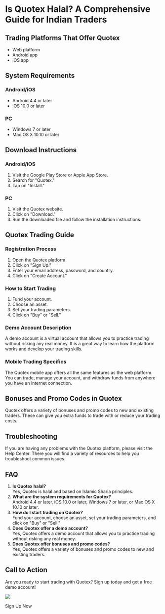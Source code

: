 # Is Quotex Halal? A Comprehensive Guide for Indian Traders

## Trading Platforms That Offer Quotex

-   Web platform
-   Android app
-   iOS app

## System Requirements

### Android/iOS

-   Android 4.4 or later
-   iOS 10.0 or later

### PC

-   Windows 7 or later
-   Mac OS X 10.10 or later

## Download Instructions

### Android/iOS

1.  Visit the Google Play Store or Apple App Store.
2.  Search for "Quotex."
3.  Tap on "Install."

### PC

1.  Visit the Quotex website.
2.  Click on "Download."
3.  Run the downloaded file and follow the installation instructions.

## Quotex Trading Guide

### Registration Process

1.  Open the Quotex platform.
2.  Click on "Sign Up."
3.  Enter your email address, password, and country.
4.  Click on "Create Account."

### How to Start Trading

1.  Fund your account.
2.  Choose an asset.
3.  Set your trading parameters.
4.  Click on "Buy" or "Sell."

### Demo Account Description

A demo account is a virtual account that allows you to practice trading
without risking any real money. It is a great way to learn how the
platform works and develop your trading skills.

### Mobile Trading Specifics

The Quotex mobile app offers all the same features as the web platform.
You can trade, manage your account, and withdraw funds from anywhere you
have an internet connection.

## Bonuses and Promo Codes in Quotex

Quotex offers a variety of bonuses and promo codes to new and existing
traders. These can give you extra funds to trade with or reduce your
trading costs.

## Troubleshooting

If you are having any problems with the Quotex platform, please visit
the Help Center. There you will find a variety of resources to help you
troubleshoot common issues.

## FAQ

1.  **Is Quotex halal?**\
    Yes, Quotex is halal and based on Islamic Sharia principles.
2.  **What are the system requirements for Quotex?**\
    Android 4.4 or later, iOS 10.0 or later, Windows 7 or later, or Mac
    OS X 10.10 or later.
3.  **How do I start trading on Quotex?**\
    Fund your account, choose an asset, set your trading parameters, and
    click on "Buy" or "Sell."
4.  **Does Quotex offer a demo account?**\
    Yes, Quotex offers a demo account that allows you to practice
    trading without risking any real money.
5.  **Does Quotex offer bonuses and promo codes?**\
    Yes, Quotex offers a variety of bonuses and promo codes to new and
    existing traders.

## Call to Action

Are you ready to start trading with Quotex? Sign up today and get a free
demo account!

[![](https://static.quotex.io/files/4_en/300_250.jpg)](https://traff.sbs/brokerqxlid)

Sign Up Now

